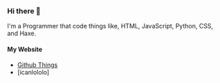 ### Hi there 👋

I'm a Programmer that code things like, HTML, JavaScript, Python, CSS, and Haxe.

#### My Website
- [Github Things](https://whitty20012.github.io/)
- [icanlololo]
